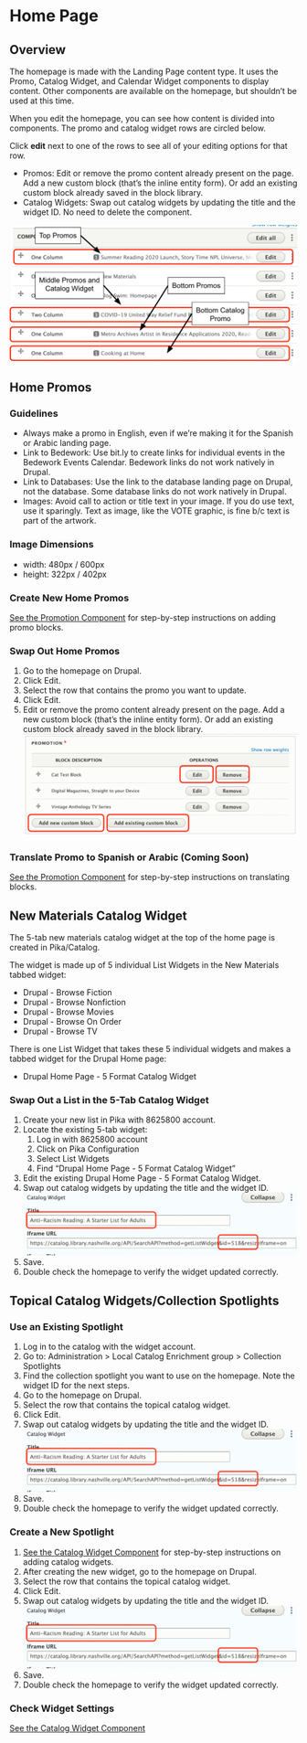# Home Page

## Overview

The homepage is made with the Landing Page content type. It uses the Promo, Catalog Widget, and Calendar Widget components to display content. Other components are available on the homepage, but shouldn’t be used at this time.

When you edit the homepage, you can see how content is divided into components. The promo and catalog widget rows are circled below.

Click **edit** next to one of the rows to see all of your editing options for that row.

- Promos: Edit or remove the promo content already present on the page. Add a new custom block (that’s the inline entity form). Or add an existing custom block already saved in the block library.
- Catalog Widgets: Swap out catalog widgets by updating the title and the widget ID. No need to delete the component.

![home page components](../../img/site-orientation-1.png)

## Home Promos

### Guidelines

- Always make a promo in English, even if we’re making it for the Spanish or Arabic landing page.
- Link to Bedework: Use bit.ly to create links for individual events in the Bedework Events Calendar. Bedework links do not work natively in Drupal.
- Link to Databases: Use the link to the database landing page on Drupal, not the database. Some database links do not work natively in Drupal.
- Images: Avoid call to action or title text in your image. If you do use text, use it sparingly. Text as image, like the VOTE graphic, is fine b/c text is part of the artwork.

### Image Dimensions

- width: 480px / 600px
- height: 322px / 402px

### Create New Home Promos

[See the Promotion Component](/update-content/add-content-with-components/promotion/) for step-by-step instructions on adding promo blocks.

### Swap Out Home Promos

1. Go to the homepage on Drupal.
1. Click Edit.
1. Select the row that contains the promo you want to update.
1. Click Edit.
1. Edit or remove the promo content already present on the page.
Add a new custom block (that’s the inline entity form). Or add an existing custom block already saved in the block library.  
![home page components](../../img/site-orientation-2.png)

### Translate Promo to Spanish or Arabic (Coming Soon)

[See the Promotion Component](/update-content/add-content-with-components/promotion/) for step-by-step instructions on translating blocks.

## New Materials Catalog Widget

The 5-tab new materials catalog widget at the top of the home page is created in Pika/Catalog.

The widget is made up of 5 individual List Widgets in the New Materials tabbed widget:

- Drupal - Browse Fiction
- Drupal - Browse Nonfiction
- Drupal - Browse Movies
- Drupal - Browse On Order
- Drupal - Browse TV

There is one List Widget that takes these 5 individual widgets and makes a tabbed widget for the Drupal Home page:

 - Drupal Home Page - 5 Format Catalog Widget

### Swap Out a List in the 5-Tab Catalog Widget

1. Create your new list in Pika with 8625800 account.
1. Locate the existing 5-tab widget:
      1. Log in with 8625800 account
      1. Click on Pika Configuration
      1. Select List Widgets
      1. Find “Drupal Home Page - 5 Format Catalog Widget”
1. Edit the existing Drupal Home Page - 5 Format Catalog Widget.
1. Swap out catalog widgets by updating the title and the widget ID.   
![home page components](../../img/site-orientation-3.png)
1. Save.
1. Double check the homepage to verify the widget updated correctly.

## Topical Catalog Widgets/Collection Spotlights

### Use an Existing Spotlight

1. Log in to the catalog with the widget account.
1. Go to: Administration > Local Catalog Enrichment group > Collection Spotlights
1. Find the collection spotlight you want to use on the homepage. Note the widget ID for the next steps.
1. Go to the homepage on Drupal.
1. Select the row that contains the topical catalog widget.
1. Click Edit.
1. Swap out catalog widgets by updating the title and the widget ID.   
![home page components](../../img/site-orientation-3.png)
1. Save.
1. Double check the homepage to verify the widget updated correctly.

### Create a New Spotlight

1. [See the Catalog Widget Component](/update-content/add-content-with-components/catalog-widget/) for step-by-step instructions on adding catalog widgets.
1. After creating the new widget, go to the homepage on Drupal.
1. Select the row that contains the topical catalog widget.
1. Click Edit.
1. Swap out catalog widgets by updating the title and the widget ID.   
![home page components](../../img/site-orientation-3.png)
1. Save.
1. Double check the homepage to verify the widget updated correctly.

### Check Widget Settings

[See the Catalog Widget Component](/update-content/add-content-with-components/catalog-widget/#widget-settings)
